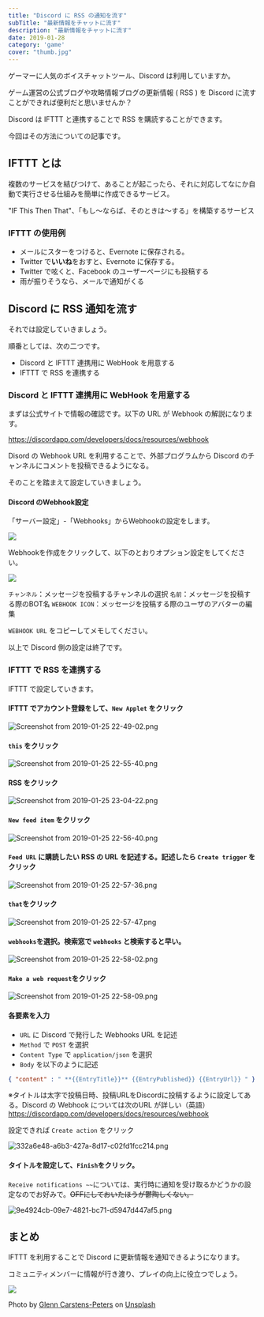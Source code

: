 ```yaml
---
title: "Discord に RSS の通知を流す"
subTitle: "最新情報をチャットに流す"
description: "最新情報をチャットに流す"
date: 2019-01-28
category: 'game'
cover: "thumb.jpg"
---
```


ゲーマーに人気のボイスチャットツール、Discord は利用していますか。

ゲーム運営の公式ブログや攻略情報ブログの更新情報 ( RSS ) を Discord に流すことができれば便利だと思いませんか？

Discord は IFTTT と連携することで RSS を購読することができます。

今回はその方法についての記事です。

## IFTTT とは

複数のサービスを結びつけて、あることが起こったら、それに対応してなにか自動で実行させる仕組みを簡単に作成できるサービス。

"IF This Then That"、「もし〜ならば、そのときは〜する」を構築するサービス

### IFTTT の使用例

* メールにスターをつけると、Evernote に保存される。
* Twitter で**いいね**をおすと、Evernote に保存する。
* Twitter で呟くと、Facebook のユーザーページにも投稿する
* 雨が振りそうなら、メールで通知がくる

## Discord に RSS 通知を流す

それでは設定していきましょう。

順番としては、次の二つです。

- Discord と IFTTT 連携用に WebHook を用意する
- IFTTT で RSS を連携する

### Discord と IFTTT 連携用に WebHook を用意する

まずは公式サイトで情報の確認です。以下の URL が Webhook の解説になります。

<https://discordapp.com/developers/docs/resources/webhook>

Disord の Webhook URL を利用することで、外部プログラムから Discord のチャンネルにコメントを投稿できるようになる。

そのことを踏まえて設定していきましょう。

#### Discord のWebhook設定

「サーバー設定」-「Webhooks」からWebhookの設定をします。

![](./images/webhooks.png)

Webhookを作成をクリックして、以下のとおりオプション設定をしてください。

![](./images/discord_webhooks_edit.png)

`チャンネル`：メッセージを投稿するチャンネルの選択
`名前`：メッセージを投稿する際のBOT名
`WEBHOOK ICON`：メッセージを投稿する際のユーザのアバターの編集

`WEBHOOK URL` をコピーしてメモしてください。

以上で Discord 側の設定は終了です。

### IFTTT で RSS を連携する

IFTTT で設定していきます。

#### IFTTT でアカウント登録をして、`New Applet` をクリック

![Screenshot from 2019-01-25 22-49-02.png](./images/2a03e4131e2b453b8709d87814efd81d.png)

#### `this` をクリック

![Screenshot from 2019-01-25 22-55-40.png](./images/71795a5506304c488bea4de259ff8399.png)

#### RSS をクリック

![Screenshot from 2019-01-25 23-04-22.png](./images/ba3d48ee7b8249d190da86a1d4eac991.png)

#### `New feed item` をクリック

![Screenshot from 2019-01-25 22-56-40.png](./images/196e3010697f42189074b6bd6b44e158.png)

#### `Feed URL` に購読したい RSS の URL を記述する。記述したら `Create trigger` をクリック

![Screenshot from 2019-01-25 22-57-36.png](./images/0145a509560d40828d34e7ca342e0ee2.png)

#### `that`をクリック

![Screenshot from 2019-01-25 22-57-47.png](./images/7ad60dade64c422594ab33ec4bf28e6f.png)

#### `webhooks`を選択。検索窓で `webhooks` と検索すると早い。

![Screenshot from 2019-01-25 22-58-02.png](./images/8bac221fb63b43c09ce3ba6a4d4e490d.png)

#### `Make a web request`をクリック

![Screenshot from 2019-01-25 22-58-09.png](./images/a21425d0ce4e40829f559d31a21526ab.png)

#### 各要素を入力
- `URL` に Discord で発行した Webhooks URL を記述
- `Method` で `POST` を選択
- `Content Type` で `application/json` を選択
- `Body` を以下のように記述

```json
{ "content" : " **{{EntryTitle}}** {{EntryPublished}} {{EntryUrl}} " }
```

※タイトルは太字で投稿日時、投稿URLをDiscordに投稿するように設定してある。Discord の Webhook については次のURL が詳しい（英語）https://discordapp.com/developers/docs/resources/webhook

設定できれば `Create action` をクリック

![332a6e48-a6b3-427a-8d17-c02fd1fcc214.png](./images/b4619fcdfa7d4b43bf8c64bf5a00eaab.png)

#### タイトルを設定して、`Finish`をクリック。

`Receive notifications ~~`については、実行時に通知を受け取るかどうかの設定なのでお好みで。~~OFFにしておいたほうが鬱陶しくない。~~

![9e4924cb-09e7-4821-bc71-d5947d447af5.png](./images/3a8001bdb3344d148d21d102d44a1d7d.png)

## まとめ

IFTTT を利用することで Discord に更新情報を通知できるようになります。

コミュニティメンバーに情報が行き渡り、プレイの向上に役立つでしょう。

![](./game.jpg)

Photo by [Glenn Carstens-Peters](https://unsplash.com/photos/0woyPEJQ7jc?utm_source=unsplash&utm_medium=referral&utm_content=creditCopyText) on [Unsplash](https://unsplash.com/search/photos/game?utm_source=unsplash&utm_medium=referral&utm_content=creditCopyText)
